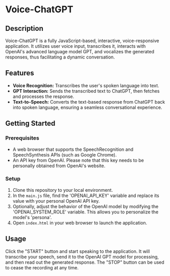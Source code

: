 # Voice-ChatGPT

## Description
Voice-ChatGPT is a fully JavaScript-based, interactive, voice-responsive application. It utilizes user voice input, transcribes it, interacts with OpenAI's advanced language model GPT, and vocalizes the generated responses, thus facilitating a dynamic conversation.

## Features
* **Voice Recognition:** Transcribes the user's spoken language into text.
* **GPT Interaction:** Sends the transcribed text to ChatGPT, then fetches and processes the response.
* **Text-to-Speech:** Converts the text-based response from ChatGPT back into spoken language, ensuring a seamless conversational experience.

## Getting Started

### Prerequisites
- A web browser that supports the SpeechRecognition and SpeechSynthesis APIs (such as Google Chrome).
- An API key from OpenAI. Please note that this key needs to be personally obtained from OpenAI's website.

### Setup
1. Clone this repository to your local environment.
2. In the `main.js` file, find the 'OPENAI_API_KEY' variable and replace its value with your personal OpenAI API key.
3. Optionally, adjust the behavior of the OpenAI model by modifying the 'OPENAI_SYSTEM_ROLE' variable. This allows you to personalize the model's 'persona'.
4. Open `index.html` in your web browser to launch the application.

## Usage
Click the "START" button and start speaking to the application. It will transcribe your speech, send it to the OpenAI GPT model for processing, and then read out the generated response. The "STOP" button can be used to cease the recording at any time.

